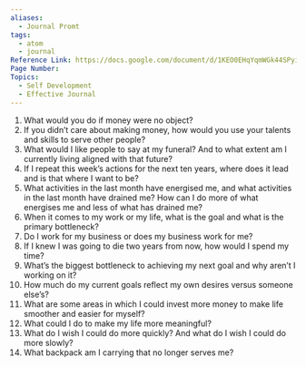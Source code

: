 ```yaml
---
aliases:
  - Journal Promt
tags:
  - atom
  - journal
Reference Link: https://docs.google.com/document/d/1KEO0EHqYqmWGk44SPyijtVXtgwUA8Ob_tDIt2JWrpeE/edit?tab=t.0#heading=h.sgxtfekkhnc0
Page Number:
Topics:
  - Self Development
  - Effective Journal
---
```

1. What would you do if money were no object?
2. If you didn’t care about making money, how would you use your talents and skills to serve other people?
3. What would I like people to say at my funeral? And to what extent am I currently living aligned with that future?
4. If I repeat this week’s actions for the next ten years, where does it lead and is that where I want to be?
5. What activities in the last month have energised me, and what activities in the last month have drained me? How can I do more of what energises me and less of what has drained me?
6. When it comes to my work or my life, what is the goal and what is the primary bottleneck?
7. Do I work for my business or does my business work for me?
8. If I knew I was going to die two years from now, how would I spend my time?
9. What’s the biggest bottleneck to achieving my next goal and why aren’t I working on it?
10. How much do my current goals reflect my own desires versus someone else’s?
11. What are some areas in which I could invest more money to make life smoother and easier for myself? 
12. What could I do to make my life more meaningful?
13. What do I wish I could do more quickly? And what do I wish I could do more slowly?
14. What backpack am I carrying that no longer serves me?
